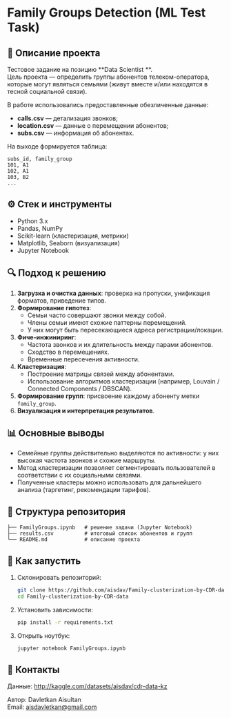 # Family Groups Detection (ML Test Task)

## 📌 Описание проекта
Тестовое задание на позицию **Data Scientist **.  
Цель проекта — определить группы абонентов телеком-оператора, которые могут являться семьями (живут вместе и/или находятся в тесной социальной связи).  

В работе использовались предоставленные обезличенные данные:  
- **calls.csv** — детализация звонков;  
- **location.csv** — данные о перемещении абонентов;  
- **subs.csv** — информация об абонентах.  

На выходе формируется таблица:  

```
subs_id, family_group
101, A1
102, A1
103, B2
...
```

## ⚙️ Стек и инструменты
- Python 3.x  
- Pandas, NumPy  
- Scikit-learn (кластеризация, метрики)  
- Matplotlib, Seaborn (визуализация)  
- Jupyter Notebook  

## 🔍 Подход к решению
1. **Загрузка и очистка данных**: проверка на пропуски, унификация форматов, приведение типов.  
2. **Формирование гипотез**:  
   - Семьи часто совершают звонки между собой.  
   - Члены семьи имеют схожие паттерны перемещений.  
   - У них могут быть пересекающиеся адреса регистрации/локации.  
3. **Фиче-инжиниринг**:  
   - Частота звонков и их длительность между парами абонентов.  
   - Сходство в перемещениях.  
   - Временные пересечения активности.  
4. **Кластеризация**:  
   - Построение матрицы связей между абонентами.  
   - Использование алгоритмов кластеризации (например, Louvain / Connected Components / DBSCAN).  
5. **Формирование групп**: присвоение каждому абоненту метки `family_group`.  
6. **Визуализация и интерпретация результатов**.  

## 📊 Основные выводы
- Семейные группы действительно выделяются по активности: у них высокая частота звонков и схожие маршруты.  
- Метод кластеризации позволяет сегментировать пользователей в соответствии с их социальными связями.  
- Полученные кластеры можно использовать для дальнейшего анализа (таргетинг, рекомендации тарифов).  

## 📁 Структура репозитория
```
├── FamilyGroups.ipynb   # решение задачи (Jupyter Notebook)
├── results.csv          # итоговый список абонентов и групп
└── README.md            # описание проекта
```

## 🚀 Как запустить
1. Склонировать репозиторий:  
   ```bash
   git clone https://github.com/aisdav/Family-clusterization-by-CDR-data.git
   cd Family-clusterization-by-CDR-data
   ```
2. Установить зависимости:  
   ```bash
   pip install -r requirements.txt
   ```
3. Открыть ноутбук:  
   ```bash
   jupyter notebook FamilyGroups.ipynb
   ```

## 📌 Контакты
Данные: http://kaggle.com/datasets/aisdav/cdr-data-kz

Автор: Davletkan Aisultan  
Email: aisdavletkan@gmail.com
